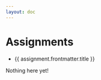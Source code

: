```yaml
---
layout: doc
---
```


<script setup>
  import {data assignments} from './assignments/assignments.data';
  import { withBase } from 'vitepress';
</script>

# Assignments

<ul v-if="blogs.length > 0">
  <li v-for="assignment of assignments">
    <a :href="withBase(assignment.url)">{{ assignment.frontmatter.title }}</a>
  </li>
</ul>
<p v-else>
  Nothing here yet!
</p>
